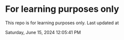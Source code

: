 # For learning purposes only
This repo is for learning purposes only.
Last updated at

Saturday, June 15, 2024 12:05:41 PM

